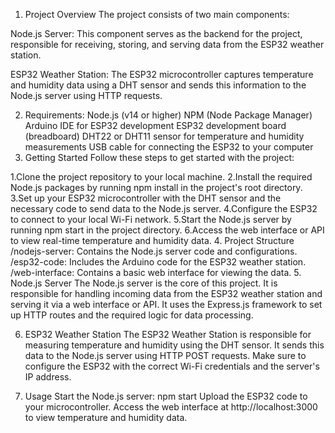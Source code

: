 1. Project Overview
The project consists of two main components:

Node.js Server: This component serves as the backend for the project, responsible for receiving, storing, and serving data from the ESP32 weather station.

ESP32 Weather Station: The ESP32 microcontroller captures temperature and humidity data using a DHT sensor and sends this information to the Node.js server using HTTP requests.

2. Requirements:
Node.js (v14 or higher)
NPM (Node Package Manager)
Arduino IDE for ESP32 development
ESP32 development board (breadboard)
DHT22 or DHT11 sensor for temperature and humidity measurements
USB cable for connecting the ESP32 to your computer
3. Getting Started
Follow these steps to get started with the project:

1.Clone the project repository to your local machine.
2.Install the required Node.js packages by running npm install in the project's root directory.
3.Set up your ESP32 microcontroller with the DHT sensor and the necessary code to send data to the Node.js server.
4.Configure the ESP32 to connect to your local Wi-Fi network.
5.Start the Node.js server by running npm start in the project directory.
6.Access the web interface or API to view real-time temperature and humidity data.
4. Project Structure
/nodejs-server: Contains the Node.js server code and configurations.
/esp32-code: Includes the Arduino code for the ESP32 weather station.
/web-interface: Contains a basic web interface for viewing the data.
5. Node.js Server
The Node.js server is the core of this project. It is responsible for handling incoming data from the ESP32 weather station and serving it via a web interface or API. It uses the Express.js framework to set up HTTP routes and the required logic for data processing.

6. ESP32 Weather Station
The ESP32 Weather Station is responsible for measuring temperature and humidity using the DHT sensor. It sends this data to the Node.js server using HTTP POST requests. Make sure to configure the ESP32 with the correct Wi-Fi credentials and the server's IP address.

7. Usage
Start the Node.js server: npm start
Upload the ESP32 code to your microcontroller.
Access the web interface at http://localhost:3000 to view temperature and humidity data.
